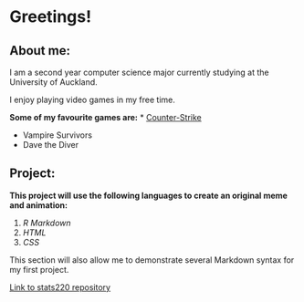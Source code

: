 # **Greetings!**

## About me:

I am a second year computer science major currently studying at the University of Auckland.

I enjoy playing video games in my free time.

**Some of my favourite games are:**
*
[Counter-Strike]("https://store.steampowered.com/app/730/CounterStrike_2/")
* Vampire Survivors
* Dave the Diver

## **Project**:

**This project will use the following languages to create an original meme and animation:**

1. *R Markdown*
2. *HTML*
3. *CSS*

This section will also allow me to demonstrate several Markdown syntax for my first project.

[Link to stats220 repository](https://github.com/lianga1066/stats220)

